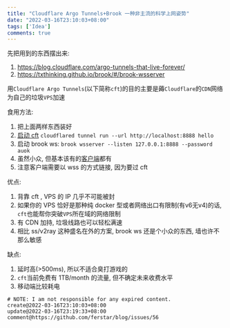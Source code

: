 ```yaml
---
title: "Cloudflare Argo Tunnels+Brook 一种非主流的科学上网姿势"
date: "2022-03-16T23:10:03+08:00"
tags: ['Idea']
comments: true
---
```


先把用到的东西摆出来:

1. https://blog.cloudflare.com/argo-tunnels-that-live-forever/
2. https://txthinking.github.io/brook/#/brook-wsserver

用`Cloudflare Argo Tunnels`(以下简称`cft`)的目的主要是薅`Cloudflare`的`CDN`网络为自己的垃圾`VPS`加速

食用方法:

1. 把上面两样东西装好
2. [启动 cft](https://developers.cloudflare.com/cloudflare-one/connections/connect-apps/install-and-setup/tunnel-guide/) `cloudflared tunnel run --url http://localhost:8888 hello`
3. 启动 brook ws: `brook wsserver --listen 127.0.0.1:8888 --password auok`
4. 虽然小众, 但基本该有的[客户端](https://txthinking.github.io/brook/#/install-gui-client)都有
5. 注意客户端需要以 wss 的方式链接, 因为要过 cft

优点:

1. 背靠 cft , VPS 的 IP 几乎不可能被封
2. 如果你的 VPS 恰好是那种纯 docker 型或者网络出口有限制(有v6无v4)的话, `cft`也能帮你突破`VPS`所在域的网络限制
3. 有 CDN 加持, 垃圾线路也可以轻松满速
4. 相比 ss/v2ray 这种盛名在外的方案, brook ws 还是个小众的东西, 墙也许不那么敏感

缺点:

1. 延时高(>500ms), 所以不适合臭打游戏的
2. `cft`当前免费有 1TB/month 的流量, 但不确定未来收费水平
3. 移动端比较耗电



```
# NOTE: I am not responsible for any expired content.
create@2022-03-16T23:10:03+08:00
update@2022-03-16T23:19:33+08:00
comment@https://github.com/ferstar/blog/issues/56
```
